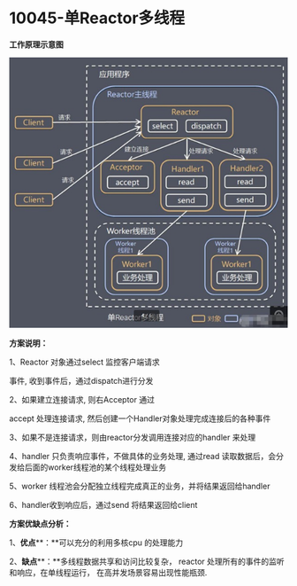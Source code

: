 # 10045-单Reactor多线程

**工作原理示意图**

![10045](images/10045.jpg)

**方案说明：**

1、Reactor 对象通过select 监控客户端请求

事件, 收到事件后，通过dispatch进行分发

2、如果建立连接请求, 则右Acceptor 通过

accept 处理连接请求, 然后创建一个Handler对象处理完成连接后的各种事件

3、如果不是连接请求，则由reactor分发调用连接对应的handler 来处理

4、handler 只负责响应事件，不做具体的业务处理, 通过read 读取数据后，会分发给后面的worker线程池的某个线程处理业务

5、worker 线程池会分配独立线程完成真正的业务，并将结果返回给handler

6、handler收到响应后，通过send 将结果返回给client

**方案优缺点分析：**

1、**优点****：**可以充分的利用多核cpu 的处理能力

2、**缺点****：**多线程数据共享和访问比较复杂， reactor 处理所有的事件的监听和响应，在单线程运行， 在高并发场景容易出现性能瓶颈.